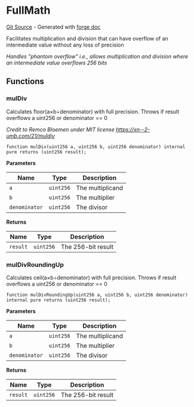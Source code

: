 # FullMath
[Git Source](https://github.com/uniswap/v4-core/blob/d4185626c68e29de37023e453623d44cb9c12b51/src/libraries/FullMath.sol) - Generated with [forge doc](https://book.getfoundry.sh/reference/forge/forge-doc)

Facilitates multiplication and division that can have overflow of an intermediate value without any loss of precision

*Handles "phantom overflow" i.e., allows multiplication and division where an intermediate value overflows 256 bits*


## Functions
### mulDiv

Calculates floor(a×b÷denominator) with full precision. Throws if result overflows a uint256 or denominator == 0

*Credit to Remco Bloemen under MIT license https://xn--2-umb.com/21/muldiv*


```solidity
function mulDiv(uint256 a, uint256 b, uint256 denominator) internal pure returns (uint256 result);
```
**Parameters**

|Name|Type|Description|
|----|----|-----------|
|`a`|`uint256`|The multiplicand|
|`b`|`uint256`|The multiplier|
|`denominator`|`uint256`|The divisor|

**Returns**

|Name|Type|Description|
|----|----|-----------|
|`result`|`uint256`|The 256-bit result|


### mulDivRoundingUp

Calculates ceil(a×b÷denominator) with full precision. Throws if result overflows a uint256 or denominator == 0


```solidity
function mulDivRoundingUp(uint256 a, uint256 b, uint256 denominator) internal pure returns (uint256 result);
```
**Parameters**

|Name|Type|Description|
|----|----|-----------|
|`a`|`uint256`|The multiplicand|
|`b`|`uint256`|The multiplier|
|`denominator`|`uint256`|The divisor|

**Returns**

|Name|Type|Description|
|----|----|-----------|
|`result`|`uint256`|The 256-bit result|


